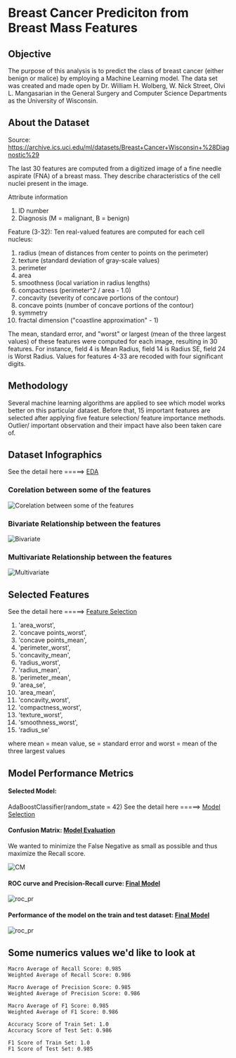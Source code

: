 # Breast Cancer Prediciton from Breast Mass Features

## Objective
The purpose of this analysis is to predict the class of breast cancer (either benign or malice) by employing a Machine Learning model. The data set was created and made open by Dr. William H. Wolberg, W. Nick Street, Olvi L. Mangasarian in the General Surgery and Computer Science Departments as the University of Wisconsin. 

## About the Dataset
Source: https://archive.ics.uci.edu/ml/datasets/Breast+Cancer+Wisconsin+%28Diagnostic%29

The last 30 features are computed from a digitized image of a fine needle aspirate (FNA) of a breast mass. They describe characteristics of the cell nuclei present in the image. 

Attribute information
1. ID number
2. Diagnosis (M = malignant, B = benign)

Feature (3-32): Ten real-valued features are computed for each cell nucleus:

1. radius (mean of distances from center to points on the perimeter)
2. texture (standard deviation of gray-scale values)
3. perimeter
4. area
5. smoothness (local variation in radius lengths)
6. compactness (perimeter^2 / area - 1.0)
7. concavity (severity of concave portions of the contour)
8. concave points (number of concave portions of the contour)
9. symmetry
10. fractal dimension ("coastline approximation" - 1)

The mean, standard error, and "worst" or largest (mean of the three largest values) of these features were computed for each image, resulting in 30 features. For instance, field 4 is Mean Radius, field 14 is Radius SE, field 24 is Worst Radius.
Values for features 4-33 are recoded with four significant digits.

## Methodology
Several machine learning algorithms are applied to see which model works better on this particular dataset. Before that, 15 important features are selected after applying five feature selection/ feature importance methods. Outlier/ important observation and their impact have also been taken care of.

## Dataset Infographics
See the detail here =====> [EDA](https://github.com/SumaiaParveen/Binary-Classifier-Health-Condition/blob/main/Breast%20Cancer%20%20Prediction/Part1_breastcancer_Preprocessin_EDA.ipynb)

### Corelation between some of the features

![Corelation between some of the features](https://github.com/SumaiaParveen/Binary-Classifier-Health-Condition/blob/main/Breast%20Cancer%20%20Prediction/images/corealtion.JPG)

### Bivariate Relationship between the features

![Bivariate](https://github.com/SumaiaParveen/Binary-Classifier-Health-Condition/blob/main/Breast%20Cancer%20%20Prediction/images/bivariate.JPG)

### Multivariate Relationship between the features

![Multivariate](https://github.com/SumaiaParveen/Binary-Classifier-Health-Condition/blob/main/Breast%20Cancer%20%20Prediction/images/multivariate.JPG)

## Selected Features
See the detail here =====> [Feature Selection](https://github.com/SumaiaParveen/Binary-Classifier-Health-Condition/blob/main/Breast%20Cancer%20%20Prediction/Part4_breastcancer_Feature_Selection.ipynb)

1.	'area_worst',
2.  'concave points_worst',
3.  'concave points_mean',
4.  'perimeter_worst',
5.	'concavity_mean',
6.	'radius_worst',
7.	'radius_mean',
8.	'perimeter_mean',
9.	'area_se',
10.	'area_mean',
11.	'concavity_worst',
12.	'compactness_worst',
13.	'texture_worst',
14.	'smoothness_worst',
15.	'radius_se'

where mean = mean value, se = standard error and worst = mean of the three largest values

## Model Performance Metrics

#### Selected Model: 
AdaBoostClassifier(random_state = 42)
See the detail here =====> [Model Selection](https://github.com/SumaiaParveen/Binary-Classifier-Health-Condition/blob/main/Breast%20Cancer%20%20Prediction/Part2_breastcancer_Model_Selection.ipynb)

#### Confusion Matrix: [Model Evaluation](https://github.com/SumaiaParveen/Binary-Classifier-Health-Condition/blob/main/Breast%20Cancer%20%20Prediction/Part6_breastcancer_AdaBoostClassifier-Final.ipynb)

We wanted to minimize the False Negative as small as possible and thus maximize the Recall score.

![CM](https://github.com/SumaiaParveen/Binary-Classifier-Health-Condition/blob/main/Breast%20Cancer%20%20Prediction/images/cm.JPG)

#### ROC curve and Precision-Recall curve: [Final Model](https://github.com/SumaiaParveen/Binary-Classifier-Health-Condition/blob/main/Breast%20Cancer%20%20Prediction/Part6_breastcancer_AdaBoostClassifier-Final.ipynb)

![roc_pr](https://github.com/SumaiaParveen/Binary-Classifier-Health-Condition/blob/main/Breast%20Cancer%20%20Prediction/images/roc_pr.JPG)

#### Performance of the model on the train and test dataset: [Final Model](https://github.com/SumaiaParveen/Binary-Classifier-Health-Condition/blob/main/Breast%20Cancer%20%20Prediction/Part6_breastcancer_AdaBoostClassifier-Final.ipynb)


![roc_pr](https://github.com/SumaiaParveen/Binary-Classifier-Health-Condition/blob/main/Breast%20Cancer%20%20Prediction/images/train_test.JPG)

## Some numerics values we'd like to look at

```
Macro Average of Recall Score: 0.985
Weighted Average of Recall Score: 0.986

Macro Average of Precision Score: 0.985
Weighted Average of Precision Score: 0.986

Macro Average of F1 Score: 0.985
Weighted Average of F1 Score: 0.986

Accuracy Score of Train Set: 1.0
Accuracy Score of Test Set: 0.986

F1 Score of Train Set: 1.0
F1 Score of Test Set: 0.985
```









